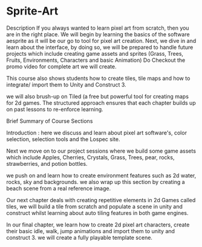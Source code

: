 # Sprite-Art

Description
If you always wanted to learn pixel art from scratch, then you are in the right place. We will begin by learning the basics of the software aesprite as it will be our go to tool for pixel art creation. Next, we dive in and learn about the interface, by doing so, we will be prepared to handle future projects which include creating game assets and sprites (Grass, Trees, Fruits, Environments, Characters and basic Animation) Do Checkout the promo video for complete art we will create.

This course also shows students how to create tiles, tile maps and how to integrate/ import them to Unity and Construct 3.

we will also brush-up on Tiled (a free but powerful tool for creating maps for 2d games. The structured approach ensures that each chapter builds up on past lessons to re-enforce learning.

Brief Summary of Course Sections

Introduction : here we discuss and learn about pixel art software's, color selection, selection tools and the Lospec site.

Next we move on to our project sessions where we build some game assets which include Apples, Cherries, Crystals, Grass, Trees, pear, rocks, strawberries, and potion bottles.

we push on and learn how to create environment features such as 2d water, rocks, sky and backgrounds. we also wrap up this section by creating a beach scene from a real reference image.

Our next chapter deals with creating repetitive elements in 2d Games called tiles, we will build a tile from scratch and populate a scene in unity and construct whilst learning about auto tiling features in both game engines.

In our final chapter, we learn how to create 2d pixel art characters, create their basic idle, walk, jump animations and import them to unity and construct 3. we will create a fully playable template scene.
